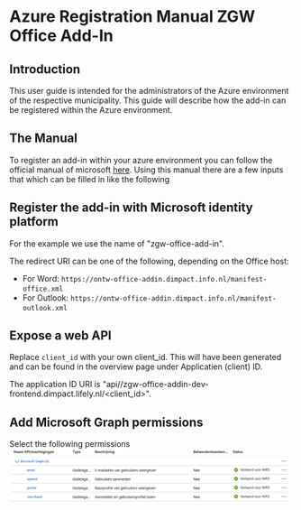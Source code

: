 # Azure Registration Manual ZGW Office Add-In

## Introduction
This user guide is intended for the administrators of the Azure environment of the respective municipality.
This guide will describe how the add-in can be registered within the Azure environment.

## The Manual
To register an add-in within your azure environment you can follow the official manual of microsoft [here](https://learn.microsoft.com/en-us/office/dev/add-ins/develop/register-sso-add-in-aad-v2). Using this manual there are a few inputs that which can be filled in like the following

## Register the add-in with Microsoft identity platform
For the example we use the name of "zgw-office-add-in".

The redirect URI can be one of the following, depending on the Office host:
- For Word: `https://ontw-office-addin.dimpact.info.nl/manifest-office.xml`
- For Outlook: `https://ontw-office-addin.dimpact.info.nl/manifest-outlook.xml`

## Expose a web API
Replace `client_id` with your own client_id. This will have been generated and can be found in the overview page under Applicatien (client) ID.

The application ID URI is "api//zgw-office-addin-dev-frontend.dimpact.lifely.nl/<client_id>".

## Add Microsoft Graph permissions
Select the following permissions
![Machtigingen](./images/azure-registratie/machtigingen.png)